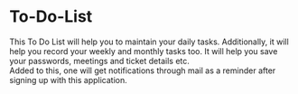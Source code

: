 # To-Do-List
This To Do List will help you to maintain your daily tasks. Additionally, it will help you record your weekly and monthly tasks too. It will help you save your passwords, meetings and ticket details etc.<br>
Added to this, one will get notifications through mail as a reminder after signing up with this application.
